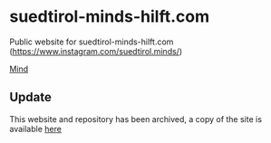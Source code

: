 # suedtirol-minds-hilft.com
Public website for suedtirol-minds-hilft.com (https://www.instagram.com/suedtirol.minds/)

[Mind](https://www.instagram.com/p/BzG3JNLoyFW/?utm_source=ig_web_copy_link)

## Update
This website and repository has been archived, a copy of the site is available [here](https://www.rabanser.tech/suedtirol-minds-hilft.com/)
